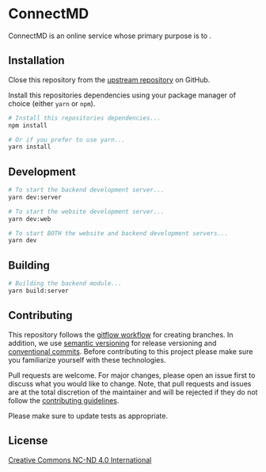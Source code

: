 # ConnectMD

ConnectMD is an online service whose primary purpose is to .

## Installation

Close this repository from the [upstream repository](https://github.com/kosinw/connectmd) on GitHub.

Install this repositories dependencies using your package manager of choice (either `yarn` or `npm`).

```bash
# Install this repositories dependencies...
npm install

# Or if you prefer to use yarn...
yarn install
```

## Development

```bash
# To start the backend development server...
yarn dev:server

# To start the website development server...
yarn dev:web

# To start BOTH the website and backend development servers...
yarn dev
```

## Building

```bash
# Building the backend module...
yarn build:server
```

## Contributing
This repository follows the [gitflow workflow](https://github.com/kosinw/connectmd) for creating branches. In addition, we use [semantic versioning](https://semver.org/) for release versioning and [conventional commits](https://www.conventionalcommits.org/en/v1.0.0/). Before contributing to this project please make sure you familiarize yourself with these technologies.

Pull requests are welcome. For major changes, please open an issue first to discuss what you would like to change. Note, that pull requests and issues are at the total discretion of the maintainer and will be rejected if they do not follow the [contributing guidelines](##Contributing).

Please make sure to update tests as appropriate.

## License
[Creative Commons NC-ND 4.0 International](LICENSE.md)